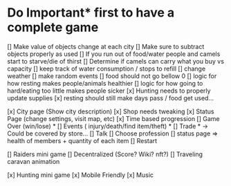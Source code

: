 # Do Important* first to have a complete game

<!-- Picky -->
[] Make value of objects change at each city
[] Make sure to subtract objects properly as used
[] If you run out of food/water people and camels start to starve/die of thirst
[] Determine if camels can carry what you buy vs capacity
[] keep track of water consumption / stops to refill
[] change weather
[] make random events
[] food should not go bellow 0
[] logic for how resting makes people/animals healthier
[] logic for how going to hard/eating too little makes people sicker
[x] Hunting needs to properly update supplies
[x] resting should still make days pass / food get used...

<!-- Basic -->
[x] City page (Show city description)
[x] Shop needs tweaking
[x] Status Page (change settings, visit map, etc) 
[x] Time based progression
[] Game Over (win/lose) *
[] Events ( injury/death/find item/theft) *
[] Trade * -> Could be covered by store...
[] Talk
[] Choose profession
[] status page => health of members + quantity of each item
[] Restart

<!-- Fun but not necessary -->
[] Raiders mini game
[] Decentralized (Score? Wiki? nft?)
[] Traveling caravan animation

<!-- Hard -->
[x] Hunting mini game
[x] Mobile Friendly
[x] Music




